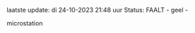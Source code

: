 laatste update: 
di 24-10-2023 21:48   uur 
Status: FAALT - geel - 
<div class="service Y">microstation</div>